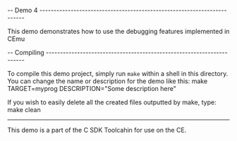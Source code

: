 -- Demo 4 ------------------------------------------------------------------------

This demo demonstrates how to use the debugging features implemented in CEmu

-- Compiling ----------------------------------------------------------------------

To compile this demo project, simply run `make` within a shell in
this directory. You can change the name or description for the demo like this:
    make TARGET=myprog DESCRIPTION="Some description here"

If you wish to easily delete all the created files outputted by make, type:
    make clean

----------------------------------------------------------------------------------

This demo is a part of the C SDK Toolcahin for use on the CE.

